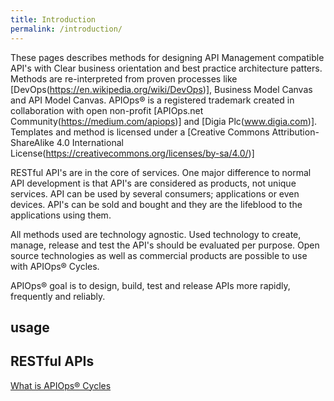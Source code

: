 ```yaml
---
title: Introduction
permalink: /introduction/
---
```


These pages describes methods for designing API Management compatible API's with Clear business orientation and best practice architecture patters. Methods are re-interpreted from proven processes like [DevOps(https://en.wikipedia.org/wiki/DevOps)], Business Model Canvas and API Model Canvas. APIOps&reg; is a registered trademark created in collaboration with open non-profit [APIOps.net Community(https://medium.com/apiops)] and [Digia Plc(www.digia.com)]. Templates and method is licensed under a [Creative Commons Attribution-ShareAlike 4.0 International License(https://creativecommons.org/licenses/by-sa/4.0/)]

RESTful API's are in the core of services. One major difference to normal API development is that API's are considered as products, not unique services. API can be used by several consumers; applications or even devices. API's can be sold and bought and they are the lifeblood to the applications using them.

All methods used are technology agnostic. Used technology to create, manage, release and test the API's should be evaluated per purpose. Open source technologies as well as commercial products are possible to use with APIOps&reg; Cycles.

APIOps&reg; goal is to design, build, test and release APIs more rapidly, frequently and reliably.

## usage

## RESTful APIs

[What is APIOps&reg; Cycles](WhatIsAPIOps.md)
